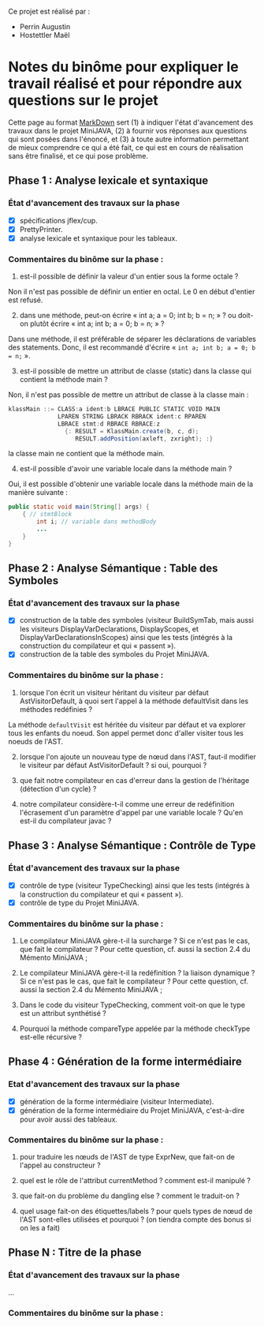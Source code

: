 
Ce projet est réalisé par :
- Perrin Augustin
- Hostettler Maël

# Notes du binôme pour expliquer le travail réalisé et pour répondre aux questions sur le projet

Cette page au format
[MarkDown](https://docs.gitlab.com/ee/user/rich_text_editor.html#input-rules
"MarkDown") sert (1) à indiquer l'état d'avancement des travaux dans
le projet MiniJAVA, (2) à fournir vos réponses aux questions qui sont
posées dans l'énoncé, et (3) à toute autre information permettant de
mieux comprendre ce qui a été fait, ce qui est en cours de réalisation
sans être finalisé, et ce qui pose problème.

## Phase 1 : Analyse lexicale et syntaxique

### État d'avancement des travaux sur la phase

- [x] spécifications jflex/cup.
- [x] PrettyPrinter.
- [x] analyse lexicale et syntaxique pour les tableaux.

### Commentaires du binôme sur la phase :

1. est-il possible de définir la valeur d'un entier sous la forme octale ?

Non il n'est pas possible de définir un entier en octal. Le 0 en début d'entier est refusé.

2. dans une méthode, peut-on écrire « int a; a = 0; int b; b = n; » ? ou doit-on plutôt écrire « int a; int b; a = 0; b = n; » ?

Dans une méthode, il est préférable de séparer les déclarations de variables des statements. Donc, il est recommandé d'écrire « `int a; int b; a = 0; b = n;` ».

3. est-il possible de mettre un attribut de classe (static) dans la classe qui contient la méthode main ?

Non, il n'est pas possible de mettre un attribut de classe à la classe main :
```java
klassMain ::= CLASS:a ident:b LBRACE PUBLIC STATIC VOID MAIN
              LPAREN STRING LBRACK RBRACK ident:c RPAREN
              LBRACE stmt:d RBRACE RBRACE:z
                {: RESULT = KlassMain.create(b, c, d);
                   RESULT.addPosition(axleft, zxright); :}
```
la classe main ne contient que la méthode main.

4. est-il possible d'avoir une variable locale dans la méthode main ?

Oui, il est possible d'obtenir une variable locale dans la méthode main de la manière suivante :
```java
public static void main(String[] args) {
    { // stmtBlock
        int i; // variable dans methodBody
        ...
    }
}
```

## Phase 2 : Analyse Sémantique : Table des Symboles

### État d'avancement des travaux sur la phase

- [x] construction de la table des symboles (visiteur BuildSymTab, mais aussi les visiteurs DisplayVarDeclarations, DisplayScopes, et DisplayVarDeclarationsInScopes) ainsi que les tests (intégrés à la construction du compilateur et qui « passent »).
- [x] construction de la table des symboles du Projet MiniJAVA.

### Commentaires du binôme sur la phase :

1. lorsque l'on écrit un visiteur héritant du visiteur par défaut AstVisitorDefault, à quoi sert l'appel à la méthode defaultVisit dans les méthodes redéfinies ?

La méthode `defaultVisit` est héritée du visiteur par défaut et va explorer tous les enfants du noeud. Son appel permet donc d'aller visiter tous les noeuds de l'AST.

2. lorsque l'on ajoute un nouveau type de nœud dans l'AST, faut-il modifier le visiteur par défaut AstVisitorDefault ? si oui, pourquoi ?



3. que fait notre compilateur en cas d'erreur dans la gestion de l'héritage (détection d'un cycle) ?



4. notre compilateur considère-t-il comme une erreur de redéfinition l'écrasement d'un paramètre d'appel par une variable locale ? Qu'en est-il du compilateur javac ?



## Phase 3 : Analyse Sémantique : Contrôle de Type

### État d'avancement des travaux sur la phase

- [x] contrôle de type (visiteur TypeChecking) ainsi que les tests (intégrés à la construction du compilateur et qui « passent »).
- [x] contrôle de type du Projet MiniJAVA.

### Commentaires du binôme sur la phase :

1. Le compilateur MiniJAVA gère-t-il la surcharge ? Si ce n'est pas le cas, que fait le compilateur ? Pour cette question, cf. aussi la section 2.4 du Mémento MiniJAVA ;



2. Le compilateur MiniJAVA gère-t-il la redéfinition ? la liaison dynamique ? Si ce n'est pas le cas, que fait le compilateur ? Pour cette question, cf. aussi la section 2.4 du Mémento MiniJAVA ;



3. Dans le code du visiteur TypeChecking, comment voit-on que le type est un attribut synthétisé ?



4. Pourquoi la méthode compareType appelée par la méthode checkType est-elle récursive ?



## Phase 4 : Génération de la forme intermédiaire 

### Etat d'avancement des travaux sur la phase

- [x] génération de la forme intermédiaire (visiteur Intermediate).
- [x] génération de la forme intermédiaire du Projet MiniJAVA, c'est-à-dire pour avoir aussi des tableaux. 

### Commentaires du binôme sur la phase :


1. pour traduire les nœuds de l'AST de type ExprNew, que fait-on de l'appel au constructeur ?



2. quel est le rôle de l'attribut currentMethod ? comment est-il manipulé ?



3. que fait-on du problème du dangling else ? comment le traduit-on ?



4. quel usage fait-on des étiquettes/labels ? pour quels types de nœud de l'AST sont-elles utilisées et pourquoi ? (on tiendra compte des bonus si on les a fait)



## Phase N : Titre de la phase

### État d'avancement des travaux sur la phase

...

### Commentaires du binôme sur la phase :
